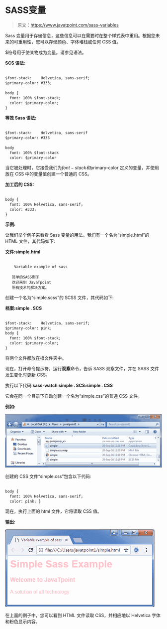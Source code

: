 # SASS变量

> 原文：<https://www.javatpoint.com/sass-variables>

Sass 变量用于存储信息，这些信息可以在需要时在整个样式表中重用。根据您未来的可重用性，您可以存储颜色、字体堆栈或任何 CSS 值。

$符号用于使某物成为变量。请参见语法。

**SCS 语法:**

```

$font-stack:    Helvetica, sans-serif;
$primary-color: #333;

body {
  font: 100% $font-stack;
  color: $primary-color;
}

```

**等效 Sass 语法:**

```

$font-stack:    Helvetica, sans-serif
$primary-color: #333

body
  font: 100% $font-stack
  color: $primary-color 

```

当它被处理时，它接受我们为$font-stack 和$primary-color 定义的变量，并使用放在 CSS 中的变量值创建一个普通的 CSS。

**加工后的 CSS:**

```

body {
  font: 100% Helvetica, sans-serif;
  color: #333;
} 

```

**示例:**

让我们举个例子来看看 Sass 变量的用法。我们有一个名为“simple.html”的 HTML 文件，其代码如下:

**文件:simple.html**

```

    Variable example of sass  

   简单的SASS例子  
   欢迎来到 JavaTpoint  
   所有技术的解决方案。  

```

创建一个名为“simple.scss”的 SCSS 文件，其代码如下:

**档案:simple . SCS**

```

$font-stack:    Helvetica, sans-serif;  
$primary-color: pink;  
body {  
  font: 100% $font-stack;  
  color: $primary-color;  
}

```

将两个文件都放在根文件夹中。

现在，打开命令提示符，运行**观察**命令，告诉 SASS 观察文件，并在 SASS 文件发生变化时更新 CSS。

执行以下代码:**sass-watch simple . SCS:simple . CSS**

它会在同一个目录下自动创建一个名为“simple.css”的普通 CSS 文件。

**例如:**

![Sass Variable1](img/6ceacd45cfdb2b3a32b39db8f2162816.png)

创建的 CSS 文件“simple.css”包含以下代码:

```

body {
  font: 100% Helvetica, sans-serif;
  color: pink; }  

```

现在，执行上面的 html 文件，它将读取 CSS 值。

**输出:**

![Sass Variable2](img/f5620afead4e83ded2863d8bfa038d59.png)

在上面的例子中，您可以看到 HTML 文件读取 CSS，并相应地以 Helvetica 字体和粉色显示内容。